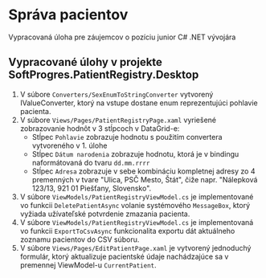 # Správa pacientov
Vypracovaná úloha pre záujemcov o pozíciu junior C# .NET vývojára

## Vypracované úlohy v projekte SoftProgres.PatientRegistry.Desktop

1. V súbore `Converters/SexEnumToStringConverter` vytvorený IValueConverter, ktorý na vstupe dostane enum reprezentujúci
pohlavie pacienta.
2. V súbore `Views/Pages/PatientRegistryPage.xaml` vyriešené zobrazovanie hodnôt v 3 stĺpcoch v DataGrid-e:
   - Stĺpec `Pohlavie` zobrazuje hodnotu s použitím convertera vytvoreného v 1. úlohe
   - Stĺpec `Dátum narodenia` zobrazuje hodnotu, ktorá je v bindingu naformátovaná do tvaru `dd.mm.rrrr`
   - Stĺpec `Adresa` zobrazuje v sebe kombináciu kompletnej adresy zo 4 premenných v tvare 
   "Ulica, PSČ Mesto, Štát", čiže napr. "Nálepková 123/13, 921 01 Piešťany, Slovensko".
3. V súbore `ViewModels/PatientRegistryViewModel.cs` je implementované vo funkcii `DeletePatientAsync` volanie systémového
`MessageBox`, ktorý vyžiada užívateľské potvrdenie zmazania pacienta.
4. V súbore `ViewModels/PatientRegistryViewModel.cs` je implementovaná vo funkcii `ExportToCsvAsync` funkcionalita exportu 
dát aktuálneho zoznamu pacientov do CSV súboru.
5. V súbore `Views/Pages/EditPatientPage.xaml` je vytvorený jednoduchý formulár, ktorý aktualizuje pacientské údaje 
nachádzajúce sa v premennej ViewModel-u `CurrentPatient`.
